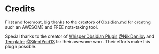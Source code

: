 # Credits

First and foremost, big thanks to the creators of [Obsidian.md](https://obsidian.md) for creating
such an AWESOME and FREE note-taking tool.

Special thanks to the creator of [Whisper Obsidian Plugin](https://github.com/nikdanilov/whisper-obsidian-plugin) 
[@Nik Danilov](https://github.com/nikdanilov) and [Templater](https://github.com/SilentVoid13/Templater)
[@SilentVoid13](https://github.com/SilentVoid13) for their awesome work. Their efforts make this plugin possible.
